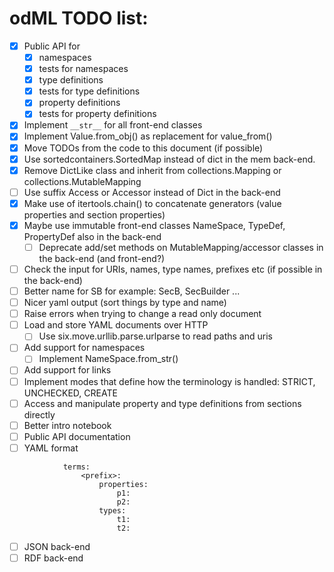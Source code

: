 odML TODO list:
===============

  - [x] Public API for
    - [x] namespaces
    - [x] tests for namespaces
    - [x] type definitions
    - [x] tests for type definitions
    - [x] property definitions
    - [x] tests for property definitions
  - [x] Implement `__str__` for all front-end classes 
  - [x] Implement Value.from_obj() as replacement for value_from()
  - [x] Move TODOs from the code to this document (if possible)
  - [x] Use sortedcontainers.SortedMap instead of dict in the mem back-end.
  - [x] Remove DictLike class and inherit from collections.Mapping or collections.MutableMapping
  - [ ] Use suffix Access or Accessor instead of Dict in the back-end
  - [x] Make use of itertools.chain() to concatenate generators (value properties and section properties)
  - [x] Maybe use immutable front-end classes NameSpace, TypeDef, PropertyDef also in the back-end
    - [ ] Deprecate add/set methods on MutableMapping/accessor classes in the back-end (and front-end?)
  - [ ] Check the input for URIs, names, type names, prefixes etc (if possible in the back-end)
  - [ ] Better name for SB for example: SecB, SecBuilder ...
  - [ ] Nicer yaml output (sort things by type and name)
  - [ ] Raise errors when trying to change a read only document
  - [ ] Load and store YAML documents over HTTP
    - [ ] Use six.move.urllib.parse.urlparse to read paths and uris
  - [ ] Add support for namespaces
    - [ ] Implement NameSpace.from_str()
  - [ ] Add support for links
  - [ ] Implement modes that define how the terminology is handled:
        STRICT, UNCHECKED, CREATE
  - [ ] Access and manipulate property and type definitions from sections directly
  - [ ] Better intro notebook
  - [ ] Public API documentation
  - [ ] YAML format

```
            terms:
                <prefix>:
                    properties:
                        p1:
                        p2:
                    types:
                        t1:
                        t2:
```

  - [ ] JSON back-end
  - [ ] RDF back-end
